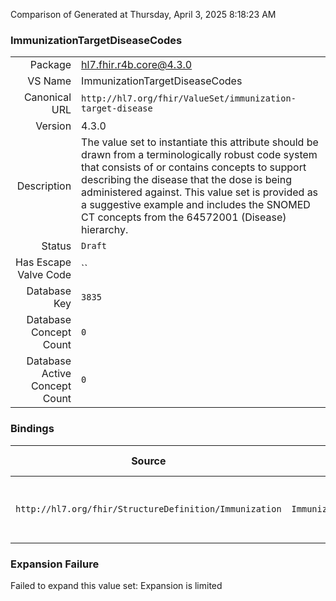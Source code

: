 Comparison of 
Generated at Thursday, April 3, 2025 8:18:23 AM

### ImmunizationTargetDiseaseCodes

|      |     |
| ---: | --- |
| Package | hl7.fhir.r4b.core@4.3.0 |
| VS Name | ImmunizationTargetDiseaseCodes |
| Canonical URL | `http://hl7.org/fhir/ValueSet/immunization-target-disease` |
| Version | 4.3.0 |
| Description | The value set to instantiate this attribute should be drawn from a terminologically robust code system that consists of or contains concepts to support describing the disease that the dose is being administered against. This value set is provided as a suggestive example and includes the SNOMED CT concepts from the 64572001 (Disease) hierarchy. |
| Status | `Draft` |
| Has Escape Valve Code | `` |
| Database Key | `3835` |
| Database Concept Count | `0` |
| Database Active Concept Count | `0` |
### Bindings

| Source | Element | Binding | Strength | Element Short |
| ------ | ------- | ------- | -------- | ------------- |
| `http://hl7.org/fhir/StructureDefinition/Immunization` | `Immunization.protocolApplied.targetDisease` | `http://hl7.org/fhir/ValueSet/immunization-target-disease` | `Example` | Vaccine preventatable disease being targetted |

### Expansion Failure

Failed to expand this value set: Expansion is limited
